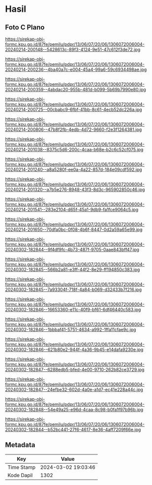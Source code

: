 # Hasil

## Foto C Plano

https://sirekap-obj-formc.kpu.go.id/87fe/pemilu/pdpr/13/06/07/20/06/1306072006004-20240214-200148--5428613c-89f3-4124-9e51-47c612f3de72.jpg

https://sirekap-obj-formc.kpu.go.id/87fe/pemilu/pdpr/13/06/07/20/06/1306072006004-20240214-200236--4ba40a7c-e004-45a4-99a6-59c6934498ae.jpg

https://sirekap-obj-formc.kpu.go.id/87fe/pemilu/pdpr/13/06/07/20/06/1306072006004-20240214-200359--4abdac20-955b-481d-b099-5b69b7990e80.jpg

https://sirekap-obj-formc.kpu.go.id/87fe/pemilu/pdpr/13/06/07/20/06/1306072006004-20240214-200725--00cbabc9-6fbf-41bb-8c61-4ecb52dc226a.jpg

https://sirekap-obj-formc.kpu.go.id/87fe/pemilu/pdpr/13/06/07/20/06/1306072006004-20240214-200806--47b8f2fb-4edb-4d72-9660-f2e3f1264381.jpg

https://sirekap-obj-formc.kpu.go.id/87fe/pemilu/pdpr/13/06/07/20/06/1306072006004-20240214-201038--8375c5d6-200c-4caa-b68e-b2c6c52cf075.jpg

https://sirekap-obj-formc.kpu.go.id/87fe/pemilu/pdpr/13/06/07/20/06/1306072006004-20240214-201240--a8a5280f-ee0a-4a22-857d-184e09cdf592.jpg

https://sirekap-obj-formc.kpu.go.id/87fe/pemilu/pdpr/13/06/07/20/06/1306072006004-20240214-201320--a7b5e276-8948-43f3-8d3c-965902850c46.jpg

https://sirekap-obj-formc.kpu.go.id/87fe/pemilu/pdpr/13/06/07/20/06/1306072006004-20240214-201541--283e2104-d65f-45a1-9db9-fa1fce9064c5.jpg

https://sirekap-obj-formc.kpu.go.id/87fe/pemilu/pdpr/13/06/07/20/06/1306072006004-20240214-201650--70dfa0bc-0f08-4b6f-8447-0d2a59a65e99.jpg

https://sirekap-obj-formc.kpu.go.id/87fe/pemilu/pdpr/13/06/07/20/06/1306072006004-20240302-182844--9f4df9fc-4b73-487f-9705-0aae843bff47.jpg

https://sirekap-obj-formc.kpu.go.id/87fe/pemilu/pdpr/13/06/07/20/06/1306072006004-20240302-182845--566b2a81-e3ff-44f2-8e29-ff194850c383.jpg

https://sirekap-obj-formc.kpu.go.id/87fe/pemilu/pdpr/13/06/07/20/06/1306072006004-20240302-182845--7a93304f-718f-4a84-b069-d32433b7f216.jpg

https://sirekap-obj-formc.kpu.go.id/87fe/pemilu/pdpr/13/06/07/20/06/1306072006004-20240302-182846--16653360-e11c-40f9-bf61-6df46440c583.jpg

https://sirekap-obj-formc.kpu.go.id/87fe/pemilu/pdpr/13/06/07/20/06/1306072006004-20240302-182846--1bbbaf41-5751-4634-a992-1ffa11cfae9c.jpg

https://sirekap-obj-formc.kpu.go.id/87fe/pemilu/pdpr/13/06/07/20/06/1306072006004-20240302-182846--621b80e2-944f-4a36-9b45-e14dafa9230e.jpg

https://sirekap-obj-formc.kpu.go.id/87fe/pemilu/pdpr/13/06/07/20/06/1306072006004-20240302-182847--6288edb5-bfed-4e00-9710-262b82ce3729.jpg

https://sirekap-obj-formc.kpu.go.id/87fe/pemilu/pdpr/13/06/07/20/06/1306072006004-20240302-182847--24efbe32-602d-4a0e-a1d7-ec41e228a44c.jpg

https://sirekap-obj-formc.kpu.go.id/87fe/pemilu/pdpr/13/06/07/20/06/1306072006004-20240302-182848--54e49a25-e96d-4caa-8c98-b0fa1f97b96b.jpg

https://sirekap-obj-formc.kpu.go.id/87fe/pemilu/pdpr/13/06/07/20/06/1306072006004-20240302-182844--b52bc441-27f6-4617-8e36-4aff7209f66e.jpg


## Metadata

| Key        | Value               |
| ---------- | ------------------- |
| Time Stamp | 2024-03-02 19:03:46 |
| Kode Dapil | 1302                |



